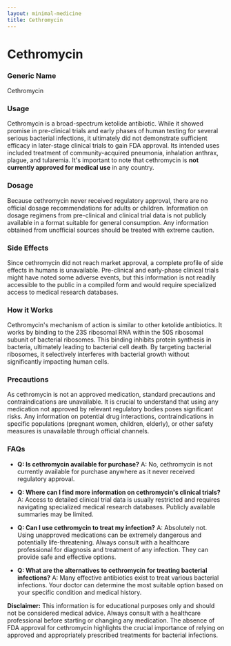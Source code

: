 ```yaml
---
layout: minimal-medicine
title: Cethromycin
---
```


# Cethromycin
### Generic Name
Cethromycin

### Usage
Cethromycin is a broad-spectrum ketolide antibiotic.  While it showed promise in pre-clinical trials and early phases of human testing for several serious bacterial infections, it ultimately did not demonstrate sufficient efficacy in later-stage clinical trials to gain FDA approval.  Its intended uses included treatment of community-acquired pneumonia, inhalation anthrax, plague, and tularemia.  It's important to note that cethromycin is **not currently approved for medical use** in any country.

### Dosage
Because cethromycin never received regulatory approval, there are no official dosage recommendations for adults or children.  Information on dosage regimens from pre-clinical and clinical trial data is not publicly available in a format suitable for general consumption.  Any information obtained from unofficial sources should be treated with extreme caution.

### Side Effects
Since cethromycin did not reach market approval, a complete profile of side effects in humans is unavailable.  Pre-clinical and early-phase clinical trials might have noted some adverse events, but this information is not readily accessible to the public in a compiled form and would require specialized access to medical research databases.

### How it Works
Cethromycin's mechanism of action is similar to other ketolide antibiotics. It works by binding to the 23S ribosomal RNA within the 50S ribosomal subunit of bacterial ribosomes. This binding inhibits protein synthesis in bacteria, ultimately leading to bacterial cell death.  By targeting bacterial ribosomes, it selectively interferes with bacterial growth without significantly impacting human cells.

### Precautions
As cethromycin is not an approved medication, standard precautions and contraindications are unavailable.  It is crucial to understand that using any medication not approved by relevant regulatory bodies poses significant risks. Any information on potential drug interactions, contraindications in specific populations (pregnant women, children, elderly), or other safety measures is unavailable through official channels.

### FAQs

* **Q: Is cethromycin available for purchase?**  A: No, cethromycin is not currently available for purchase anywhere as it never received regulatory approval.

* **Q:  Where can I find more information on cethromycin's clinical trials?** A:  Access to detailed clinical trial data is usually restricted and requires navigating specialized medical research databases.  Publicly available summaries may be limited.

* **Q:  Can I use cethromycin to treat my infection?** A:  Absolutely not. Using unapproved medications can be extremely dangerous and potentially life-threatening.  Always consult with a healthcare professional for diagnosis and treatment of any infection.  They can provide safe and effective options.

* **Q:  What are the alternatives to cethromycin for treating bacterial infections?** A:  Many effective antibiotics exist to treat various bacterial infections. Your doctor can determine the most suitable option based on your specific condition and medical history.


**Disclaimer:** This information is for educational purposes only and should not be considered medical advice.  Always consult with a healthcare professional before starting or changing any medication.  The absence of FDA approval for cethromycin highlights the crucial importance of relying on approved and appropriately prescribed treatments for bacterial infections.
